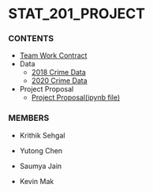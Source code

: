 # STAT_201_PROJECT

### CONTENTS

- [Team Work Contract](team_work_contract.md)
- Data
  - [2018 Crime Data](data/crimedata_csv_AllNeighbourhoods_2018.csv)
  - [2020 Crime Data](data/crimedata_csv_AllNeighbourhoods_2018.csv)
- Project Proposal
    - [Project Proposal(ipynb file)](Project_Proposal/Project_Proposal.ipynb)

### MEMBERS

- Krithik Sehgal

- Yutong Chen

- Saumya Jain

- Kevin Mak
